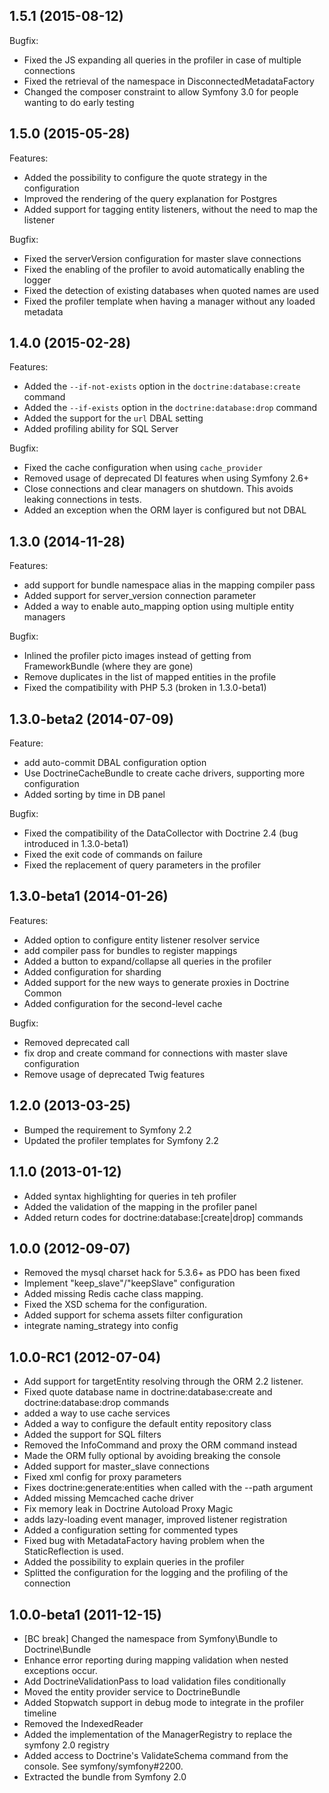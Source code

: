 ## 1.5.1 (2015-08-12)

Bugfix:

* Fixed the JS expanding all queries in the profiler in case of multiple connections
* Fixed the retrieval of the namespace in DisconnectedMetadataFactory
* Changed the composer constraint to allow Symfony 3.0 for people wanting to do early testing

## 1.5.0 (2015-05-28)

Features:

* Added the possibility to configure the quote strategy in the configuration
* Improved the rendering of the query explanation for Postgres
* Added support for tagging entity listeners, without the need to map the listener

Bugfix:

* Fixed the serverVersion configuration for master slave connections
* Fixed the enabling of the profiler to avoid automatically enabling the logger
* Fixed the detection of existing databases when quoted names are used
* Fixed the profiler template when having a manager without any loaded metadata

## 1.4.0 (2015-02-28)

Features:

* Added the ``--if-not-exists`` option in the ``doctrine:database:create`` command
* Added the ``--if-exists`` option in  the ``doctrine:database:drop`` command
* Added the support for the ``url`` DBAL setting
* Added profiling ability for SQL Server

Bugfix:

* Fixed the cache configuration when using ``cache_provider``
* Removed usage of deprecated DI features when using Symfony 2.6+
* Close connections and clear managers on shutdown. This avoids leaking connections in tests.
* Added an exception when the ORM layer is configured but not DBAL

## 1.3.0 (2014-11-28)

Features:

* add support for bundle namespace alias in the mapping compiler pass
* Added support for server_version connection parameter
* Added a way to enable auto_mapping option using multiple entity managers

Bugfix:

* Inlined the profiler picto images instead of getting from FrameworkBundle (where they are gone)
* Remove duplicates in the list of mapped entities in the profile
* Fixed the compatibility with PHP 5.3 (broken in 1.3.0-beta1)

## 1.3.0-beta2 (2014-07-09)

Feature:

* add auto-commit DBAL configuration option
* Use DoctrineCacheBundle to create cache drivers, supporting more configuration
* Added sorting by time in DB panel

Bugfix:

* Fixed the compatibility of the DataCollector with Doctrine 2.4 (bug introduced in 1.3.0-beta1)
* Fixed the exit code of commands on failure
* Fixed the replacement of query parameters in the profiler

## 1.3.0-beta1 (2014-01-26)

Features:

* Added option to configure entity listener resolver service
* add compiler pass for bundles to register mappings
* Added a button to expand/collapse all queries in the profiler
* Added configuration for sharding
* Added support for the new ways to generate proxies in Doctrine Common
* Added configuration for the second-level cache

Bugfix:

* Removed deprecated call
* fix drop and create command for connections with master slave configuration
* Remove usage of deprecated Twig features

## 1.2.0 (2013-03-25)

 * Bumped the requirement to Symfony 2.2
 * Updated the profiler templates for Symfony 2.2

## 1.1.0 (2013-01-12)

 * Added syntax highlighting for queries in teh profiler
 * Added the validation of the mapping in the profiler panel
 * Added return codes for doctrine:database:[create|drop] commands

## 1.0.0 (2012-09-07)

 * Removed the mysql charset hack for 5.3.6+ as PDO has been fixed
 * Implement "keep_slave"/"keepSlave" configuration
 * Added missing Redis cache class mapping.
 * Fixed the XSD schema for the configuration.
 * Added support for schema assets filter configuration
 * integrate naming_strategy into config

## 1.0.0-RC1 (2012-07-04)

 * Add support for targetEntity resolving through the ORM 2.2 listener.
 * Fixed quote database name in doctrine:database:create and doctrine:database:drop commands
 * added a way to use cache services
 * Added a way to configure the default entity repository class
 * Added the support for SQL filters
 * Removed the InfoCommand and proxy the ORM command instead
 * Made the ORM fully optional by avoiding breaking the console
 * Added support for master_slave connections
 * Fixed xml config for proxy parameters
 * Fixes doctrine:generate:entities when called with the --path argument
 * Added missing Memcached cache driver
 * Fix memory leak in Doctrine Autoload Proxy Magic
 * adds lazy-loading event manager, improved listener registration
 * Added a configuration setting for commented types
 * Fixed bug with MetadataFactory having problem when the StaticReflection is used.
 * Added the possibility to explain queries in the profiler
 * Splitted the configuration for the logging and the profiling of the connection

## 1.0.0-beta1 (2011-12-15)

 * [BC break] Changed the namespace from Symfony\Bundle to Doctrine\Bundle
 * Enhance error reporting during mapping validation when nested exceptions occur.
 * Add DoctrineValidationPass to load validation files conditionally
 * Moved the entity provider service to DoctrineBundle
 * Added Stopwatch support in debug mode to integrate in the profiler timeline
 * Removed the IndexedReader
 * Added the implementation of the ManagerRegistry to replace the symfony 2.0 registry
 * Added access to Doctrine's ValidateSchema command from the console. See symfony/symfony#2200.
 * Extracted the bundle from Symfony 2.0

